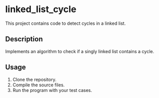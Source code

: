 # linked_list_cycle

This project contains code to detect cycles in a linked list.

## Description

Implements an algorithm to check if a singly linked list contains a cycle.

## Usage

1. Clone the repository.
2. Compile the source files.
3. Run the program with your test cases.
